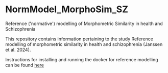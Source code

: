 # NormModel_MorphoSim_SZ


Reference ('normative') modelling of Morphometric Similarity in health and Schizophrenia

This repository contains information pertaining to the study Reference modelling of morphometric similarity in health and schizophrenia (Janssen et al. 2024).

Instructions for installing and running the docker for reference modelling can be found [here](www.marca.com)

